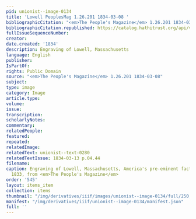 ```yaml
---
pid: unionist--image-0134
title: 'Lowell PeoplesMag 1.26.201 1834-03-08 '
bibliographicCitation: "<em>The People's Magazine</em> 1.26.201 1834-03-08"
bibliographicCitation.republished: https://catalog.hathitrust.org/api/volumes/oclc/6497679.html
fullIssueSequenceNumber: 
creator: 
date.created: '1834'
description: Engraving of Lowell, Massachusetts
language: English
publisher: 
IsPartOf: 
rights: Public Domain
source: "<em>The People's Magazine</em> 1.26.201 1834-03-08"
subject: 
type: image
category: Image
article.type: 
volume: 
issue: 
transcription: 
scholarlyNotes: 
commentary: 
relatedPeople: 
featured: 
repeated: 
relatedImage: 
relatedText: unionist--text-0280
relatedTextIssue: 1834-03-13 p.04.44
filename: 
caption: Engraving of Lowell, Massachusetts, America's pre-eminent factory town in
  1833, from <em>The People's Magazine</em>
order: '545'
layout: items_item
collection: items
thumbnail: "/img/derivatives/iiif/images/unionist--image-0134/full/250,/0/default.jpg"
manifest: "/img/derivatives/iiif/unionist--image-0134/manifest.json"
full: ''
---
```

